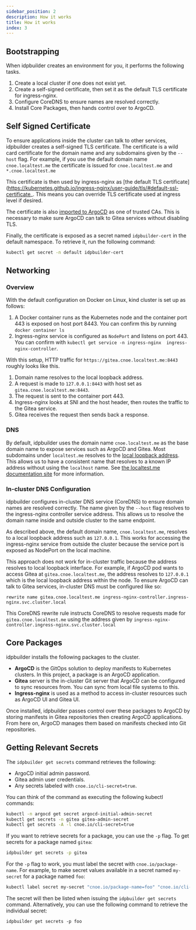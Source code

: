 ```yaml
---
sidebar_position: 2
description: How it works
title: How it works
index: 3
---
```


## Bootstrapping

When idpbuilder creates an environment for you, it performs the following tasks.

1. Create a local cluster if one does not exist yet.
1. Create a self-signed certificate, then set it as the default TLS certificate for ingress-nginx.
1. Configure CoreDNS to ensure names are resolved correctly.
1. Install Core Packages, then hands control over to ArgoCD.


## Self Signed Certificate

To ensure applications inside the cluster can talk to other services, idpbuilder creates a self-signed TLS certificate. The certificate is a wild card certificate 
for the domain name and any subdomains given by the `--host` flag. 
For example, if you use the default domain name `cnoe.localtest.me` the certificate is issued for `cnoe.localtest.me` and `*.cnoe.localtest.me`

This certificate is then used by ingress-nginx as [the default TLS certificate](https://kubernetes.github.io/ingress-nginx/user-guide/tls/#default-ssl-certificate_. This means you can override TLS certificate used at ingress level if desired.

The certificate is also [imported to ArgoCD](https://argo-cd.readthedocs.io/en/stable/operator-manual/declarative-setup/#repositories-using-self-signed-tls-certificates-or-are-signed-by-custom-ca) as one of trusted CAs. This is necessary to make sure ArgoCD can talk to Gitea services without disabling TLS.

Finally, the certificate is exposed as a secret named `idpbuilder-cert` in the default namespace. To retrieve it, run the following command:

```bash
kubectl get secret -n default idpbuilder-cert
```

## Networking

### Overview

With the default configuration on Docker on Linux, kind cluster is set up as follows:

1. A Docker container runs as the Kubernetes node and the container port 443 is exposed on host port 8443. You can confirm this by running `docker container ls`
1. Ingress-nginx service is configured as `NodePort` and listens on port 443. You can confirm with `kubectl get service -n ingress-nginx  ingress-nginx-controller`.

With this setup, HTTP traffic for `https://gitea.cnoe.localtest.me:8443` roughly looks like this.

1. Domain name resolves to the local loopback address.
1. A request is made to `127.0.0.1:8443` with host set as `gitea.cnoe.localtest.me:8443`.
1. The request is sent to the container port 443.
1. Ingress-nginx looks at SNI and the host header, then routes the traffic to the Gitea service.
1. Gitea receives the request then sends back a response.


### DNS

By default, idpbuilder uses the domain name `cnoe.localtest.me` as the base domain name to expose services such as ArgoCD and Gitea.
Most subdomains under `localtest.me` resolves to the [local loopback address](https://en.wikipedia.org/wiki/Localhost).
This allows us to have a consistent name that resolves to a known IP address without using the `localhost` name.
See [the localtest.me documentation site](https://readme.localtest.me/) for more information.

### In-cluster DNS Configuration

idpbuilder configures in-cluster DNS service (CoreDNS) to ensure domain names are resolved correctly.
The name given by the `--host` flag resolves to the ingress-nginx controller service address. 
This allows us to resolve the domain name inside and outside cluster to the same endpoint. 

As described above, the default domain name, `cnoe.localtest.me`, resolves to a local loopback address such as `127.0.0.1`. 
This works for accessing the ingress-nginx service from outside the cluster because the service port is exposed as NodePort on the local machine. 

This approach does not work for in-cluster traffic because the address resolves to local loopback interface. 
For example, if ArgoCD pod wants to access Gitea at `gitea.cnoe.localtest.me`, the address resolves to `127.0.0.1` which is the local loopback address within the node.
To ensure ArgoCD can talk to Gitea services, in-cluster DNS must be configured like so:

```
rewrite name gitea.cnoe.localtest.me ingress-nginx-controller.ingress-nginx.svc.cluster.local
```

This CoreDNS rewrite rule instructs CoreDNS to resolve requests made for `gitea.cnoe.localtest.me` using the address given by `ingress-nginx-controller.ingress-nginx.svc.cluster.local`


## Core Packages

idpbuilder installs the following packages to the cluster.

* **ArgoCD** is the GitOps solution to deploy manifests to Kubernetes clusters. In this project, a package is an ArgoCD application.
* **Gitea** server is the in-cluster Git server that ArgoCD can be configured to sync resources from. You can sync from local file systems to this.
* **Ingress-nginx** is used as a method to access in-cluster resources such as ArgoCD UI and Gitea UI.

Once installed, idpbuilder passes control over these packages to ArgoCD by storing manifests in Gitea repositories then creating ArgoCD applications. From here on, ArgoCD manages them based on manifests checked into Git repositories.

## Getting Relevant Secrets

The `idpbuilder get secrets` command retrieves the following:
- ArgoCD initial admin password.
- Gitea admin user credentials.
- Any secrets labeled with `cnoe.io/cli-secret=true`.

You can think of the command as executing the following kubectl commands:

  ```bash
  kubectl -n argocd get secret argocd-initial-admin-secret
  kubectl get secrets -n gitea gitea-admin-secret
  kubectl get secrets -A -l cnoe.io/cli-secret=true
  ```

If you want to retrieve secrets for a package, you can use the `-p` flag. To get secrets for a package named `gitea`: 

  ```bash
  idpbuilder get secrets -p gitea
  ```

For the `-p` flag to work, you must label the secret with `cnoe.io/package-name`. 
For example, to make secret values available in a secret named `my-secret` for a package named `foo`:

  ```bash
  kubectl label secret my-secret "cnoe.io/package-name=foo" "cnoe.io/cli-secret=true"
  ```

The secret will then be listed when issuing the `idpbuilder get secrets` command.
Alternatively, you can use the following command to retrieve the individual secret:

```
idpbuilder get secrets -p foo
```
